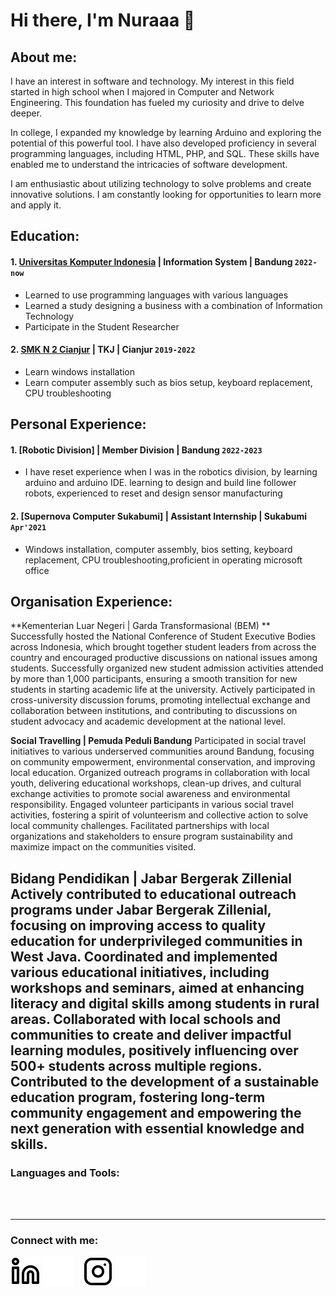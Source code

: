 # Hi there, I'm Nuraaa 👋
## About me:
I have an interest in software and technology. My interest in this field started in high school when I majored in Computer and Network Engineering. This foundation has fueled my curiosity and drive to delve deeper.

In college, I expanded my knowledge by learning Arduino and exploring the potential of this powerful tool. I have also developed proficiency in several programming languages, including HTML, PHP, and SQL. These skills have enabled me to understand the intricacies of software development.

I am enthusiastic about utilizing technology to solve problems and create innovative solutions. I am constantly looking for opportunities to learn more and apply it.

## Education:

#### 1. [Universitas Komputer Indonesia](https://www.unikom.ac.id/) | Information System | Bandung `2022-now`
   - Learned to use programming languages with various languages
   - Learned a study designing a business with a combination of Information Technology
   - Participate in the Student Researcher
 #### 2. [SMK N 2 Cianjur](https://smkn2cilakucianjur.sch.id/) | TKJ | Cianjur `2019-2022`
   - Learn windows installation
   - Learn computer assembly such as bios setup, keyboard replacement, CPU troubleshooting

## Personal Experience:
#### 1. [Robotic Division] | Member Division | Bandung `2022-2023`
- I have reset experience when I was in the robotics division, by learning arduino and arduino IDE. learning to design and build line follower robots, experienced to reset and design sensor manufacturing
#### 2. [Supernova Computer Sukabumi] | Assistant Internship | Sukabumi `Apr'2021`
- Windows installation, computer assembly, bios setting, keyboard replacement, CPU troubleshooting,proficient in operating microsoft office

## Organisation Experience:
**Kementerian Luar Negeri | Garda Transformasional (BEM) **
Successfully hosted the National Conference of Student Executive Bodies across Indonesia, which brought together student leaders from across the country and encouraged productive discussions on national issues among students.
Successfully organized new student admission activities attended by more than 1,000 participants, ensuring a smooth transition for new students in starting academic life at the university.
Actively participated in cross-university discussion forums, promoting intellectual exchange and collaboration between institutions, and contributing to discussions on student advocacy and academic development at the national level.

**Social Travelling | Pemuda Peduli Bandung**
Participated in social travel initiatives to various underserved communities around Bandung, focusing on community empowerment, environmental conservation, and improving local education.
Organized outreach programs in collaboration with local youth, delivering educational workshops, clean-up drives, and cultural exchange activities to promote social awareness and environmental responsibility.
Engaged volunteer participants in various social travel activities, fostering a spirit of volunteerism and collective action to solve local community challenges.
Facilitated partnerships with local organizations and stakeholders to ensure program sustainability and maximize impact on the communities visited.

**Bidang Pendidikan | Jabar Bergerak Zillenial**
Actively contributed to educational outreach programs under Jabar Bergerak Zillenial, focusing on improving access to quality education for underprivileged communities in West Java.
Coordinated and implemented various educational initiatives, including workshops and seminars, aimed at enhancing literacy and digital skills among students in rural areas.
Collaborated with local schools and communities to create and deliver impactful learning modules, positively influencing over 500+ students across multiple regions.
Contributed to the development of a sustainable education program, fostering long-term community engagement and empowering the next generation with essential knowledge and skills.
---

### Languages and Tools:

<br />
<br />

---
### Connect with me:

[![website](./img/linkedin-light.svg)](https://www.linkedin.com/in/nuraisahh#gh-light-mode-only)
[![website](./img/linkedin-dark.svg)](https://www.linkedin.com/in/nuraisahh#gh-dark-mode-only)
&nbsp;&nbsp;
[![website](./img/instagram-light.svg)](https://instagram.com/yrraaaaaaa#gh-light-mode-only)
[![website](./img/instagram-dark.svg)](https://instagram.com/yrraaaaaaa#gh-dark-mode-only)



[webdev]: https://github.com/vincentwidyan/vincentwidyan
